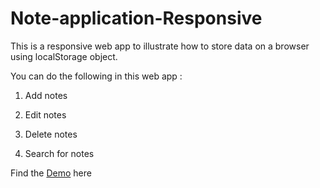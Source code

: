 Note-application-Responsive
===========================

This is a responsive web app to illustrate how to store data on a browser using localStorage object.

You can do the following in this web app :

1. Add notes

2. Edit notes

3. Delete notes

4. Search for notes


Find the <a href="http://adarsh456.github.io/Note-application-Responsive" target="_blank">Demo</a> here 

